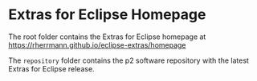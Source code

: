 # Extras for Eclipse Homepage

The root folder contains the Extras for Eclipse homepage at https://rherrmann.github.io/eclipse-extras/homepage

The `repository` folder contains the p2 software repository with the latest Extras for Eclipse release.
